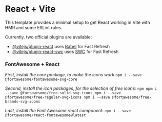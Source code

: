 # React + Vite

This template provides a minimal setup to get React working in Vite with HMR and some ESLint rules.

Currently, two official plugins are available:

- [@vitejs/plugin-react](https://github.com/vitejs/vite-plugin-react/blob/main/packages/plugin-react/README.md) uses [Babel](https://babeljs.io/) for Fast Refresh
- [@vitejs/plugin-react-swc](https://github.com/vitejs/vite-plugin-react-swc) uses [SWC](https://swc.rs/) for Fast Refresh


### FontAwesome + React

*First, install the core package, to make the icons work*
	`npm i --save @fortawesome/fontawesome-svg-core`

*Second, install the icon packages, for the selection of free icons:*
	```npm
	npm i --save @fortawesome/free-solid-svg-icons
	npm i --save @fortawesome/free-regular-svg-icons
	npm i --save @fortawesome/free-brands-svg-icons
	```

*Last, install the Font Awesome react component:*
	`npm i --save @fortawesome/react-fontawesome@latest`
